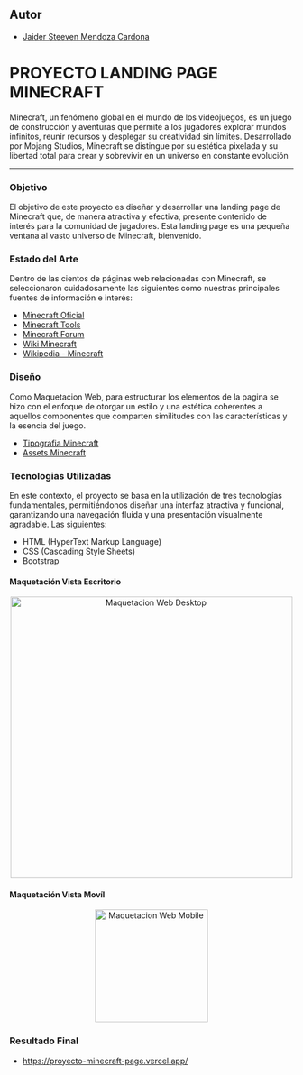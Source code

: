 ## Autor
- [Jaider Steeven Mendoza Cardona](https://github.com/Dabrox02)


# PROYECTO LANDING PAGE MINECRAFT
Minecraft, un fenómeno global en el mundo de los videojuegos, es un juego de construcción y aventuras que permite a los jugadores explorar mundos infinitos, reunir recursos y desplegar su creatividad sin límites. Desarrollado por Mojang Studios, Minecraft se distingue por su estética pixelada y su libertad total para crear y sobrevivir en un universo en constante evolución

<hr>

### Objetivo
El objetivo de este proyecto es diseñar y desarrollar una landing page de Minecraft que, de manera atractiva y efectiva, presente contenido de interés para la comunidad de jugadores. Esta landing page es una pequeña ventana al vasto universo de Minecraft, bienvenido.

### Estado del Arte
Dentro de las cientos de páginas web relacionadas con Minecraft, se seleccionaron cuidadosamente las siguientes como nuestras principales fuentes de información e interés:

- [Minecraft Oficial](https://minecraft.net/)
- [Minecraft Tools](https://minecraft.tools/es/)
- [Minecraft Forum](https://www.minecraftforum.net/)
- [Wiki Minecraft](https://minecraft.fandom.com/es/wiki/Minecraft_Wiki)
- [Wikipedia - Minecraft](https://es.wikipedia.org/wiki/Minecraft)

### Diseño
Como Maquetacion Web, para estructurar los elementos de la pagina se hizo con el enfoque de otorgar un estilo y una estética coherentes a aquellos componentes que comparten similitudes con las características y la esencia del juego. 

- [Tipografia Minecraft](https://www.dafont.com/es/minecraftia.font)
- [Assets Minecraft](https://www.dafont.com/es/minecraftia.font)

### Tecnologias Utilizadas
En este contexto, el proyecto se basa en la utilización de tres tecnologías fundamentales, permitiéndonos diseñar una interfaz atractiva y funcional, garantizando una navegación fluida y una presentación visualmente agradable. Las siguientes:
- HTML (HyperText Markup Language)
- CSS (Cascading Style Sheets)
- Bootstrap
  
#### Maquetación Vista Escritorio 
<p align="center">
    <img src="assets/maquetacion/ViewDesktop.png" alt="Maquetacion Web Desktop" width="500px">
</p>

#### Maquetación Vista Movíl
<p align="center">
    <img src="assets/maquetacion/ViewMobile.png" alt="Maquetacion Web Mobile" width="200px">
</p>

### Resultado Final
- https://proyecto-minecraft-page.vercel.app/

